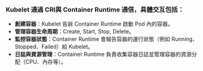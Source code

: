 ### Kubelet 通過 CRI與 Container Runtime 通信，具體交互包括：

- **創建容器**：Kubelet 告訴 Container Runtime 啟動 Pod 內的容器。
- **管理容器生命周期**：Create, Start, Stop, Delete。
- **監控容器狀態**：Container Runtime 會報告容器的運行狀態（例如 Running、Stopped、Failed）給 Kubelet。
- **日誌與資源管理**：Container Runtime 負責收集容器日誌並管理容器的資源分配（CPU、內存等）。